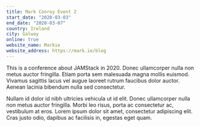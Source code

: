 ```yaml
---
title: Mark Conroy Event 2
start_date: "2020-03-03"
end_date: "2020-03-07"
country: Ireland
city: Galway
online: true
website_name: Markie
website_address: https://mark.ie/blog
---
```


This is a conference about JAMStack in 2020. Donec ullamcorper nulla non metus auctor fringilla. Etiam porta sem malesuada magna mollis euismod. Vivamus sagittis lacus vel augue laoreet rutrum faucibus dolor auctor. Aenean lacinia bibendum nulla sed consectetur.

Nullam id dolor id nibh ultricies vehicula ut id elit. Donec ullamcorper nulla non metus auctor fringilla. Morbi leo risus, porta ac consectetur ac, vestibulum at eros. Lorem ipsum dolor sit amet, consectetur adipiscing elit. Cras justo odio, dapibus ac facilisis in, egestas eget quam.